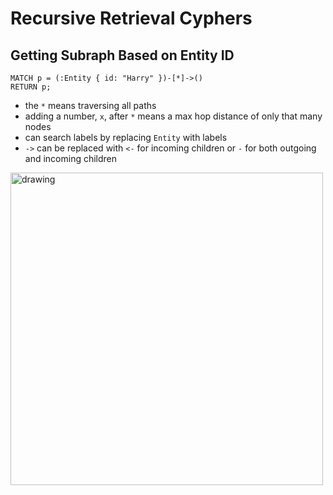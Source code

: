 # Recursive Retrieval Cyphers

## Getting Subraph Based on Entity ID

    MATCH p = (:Entity { id: "Harry" })-[*]->()
    RETURN p;

- the `*` means traversing all paths
- adding a number, `x`, after `*` means a max hop distance of only that many nodes
- can search labels by replacing `Entity` with labels
- `->` can be replaced with `<-` for incoming children or `-` for both outgoing and incoming children

<img src="images/harry_subgraph.png" alt="drawing" width="500"/>
